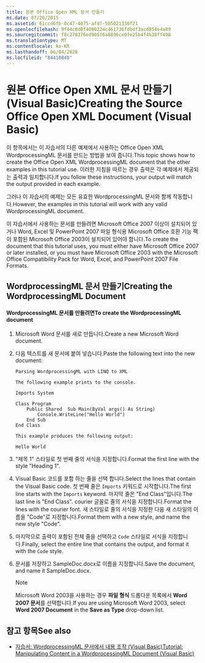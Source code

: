 ```yaml
---
title: 원본 Office Open XML 문서 만들기
ms.date: 07/20/2015
ms.assetid: 61ccd6fb-0c47-4075-afdf-5b5021330f21
ms.openlocfilehash: 9f44c8d0f4080224c461736fdbdf3acd854e4a89
ms.sourcegitcommit: f8c270376ed905f6a8896ce0fe25b4f4b38ff498
ms.translationtype: MT
ms.contentlocale: ko-KR
ms.lasthandoff: 06/04/2020
ms.locfileid: "84410840"
---
```

# <a name="creating-the-source-office-open-xml-document-visual-basic"></a><span data-ttu-id="c4ac0-102">원본 Office Open XML 문서 만들기 (Visual Basic)</span><span class="sxs-lookup"><span data-stu-id="c4ac0-102">Creating the Source Office Open XML Document (Visual Basic)</span></span>
<span data-ttu-id="c4ac0-103">이 항목에서는 이 자습서의 다른 예제에서 사용하는 Office Open XML WordprocessingML 문서를 만드는 방법을 보여 줍니다.</span><span class="sxs-lookup"><span data-stu-id="c4ac0-103">This topic shows how to create the Office Open XML WordprocessingML document that the other examples in this tutorial use.</span></span> <span data-ttu-id="c4ac0-104">이러한 지침을 따르는 경우 출력은 각 예제에서 제공되는 출력과 일치합니다.</span><span class="sxs-lookup"><span data-stu-id="c4ac0-104">If you follow these instructions, your output will match the output provided in each example.</span></span>  
  
 <span data-ttu-id="c4ac0-105">그러나 이 자습서의 예제는 모든 유효한 WordprocessingML 문서와 함께 작동합니다.</span><span class="sxs-lookup"><span data-stu-id="c4ac0-105">However, the examples in this tutorial will work with any valid WordprocessingML document.</span></span>  
  
 <span data-ttu-id="c4ac0-106">이 자습서에서 사용하는 문서를 만들려면 Microsoft Office 2007 이상이 설치되어 있거나 Word, Excel 및 PowerPoint 2007 파일 형식용 Microsoft Office 호환 기능 팩이 포함된 Microsoft Office 2003이 설치되어 있어야 합니다.</span><span class="sxs-lookup"><span data-stu-id="c4ac0-106">To create the document that this tutorial uses, you must either have Microsoft Office 2007 or later installed, or you must have Microsoft Office 2003 with the Microsoft Office Compatibility Pack for Word, Excel, and PowerPoint 2007 File Formats.</span></span>  
  
## <a name="creating-the-wordprocessingml-document"></a><span data-ttu-id="c4ac0-107">WordprocessingML 문서 만들기</span><span class="sxs-lookup"><span data-stu-id="c4ac0-107">Creating the WordprocessingML Document</span></span>  
  
#### <a name="to-create-the-wordprocessingml-document"></a><span data-ttu-id="c4ac0-108">WordprocessingML 문서를 만들려면</span><span class="sxs-lookup"><span data-stu-id="c4ac0-108">To create the WordprocessingML document</span></span>  
  
1. <span data-ttu-id="c4ac0-109">Microsoft Word 문서를 새로 만듭니다.</span><span class="sxs-lookup"><span data-stu-id="c4ac0-109">Create a new Microsoft Word document.</span></span>  
  
2. <span data-ttu-id="c4ac0-110">다음 텍스트를 새 문서에 붙여 넣습니다.</span><span class="sxs-lookup"><span data-stu-id="c4ac0-110">Paste the following text into the new document:</span></span>  
  
    ```text  
    Parsing WordprocessingML with LINQ to XML  
  
    The following example prints to the console.  
  
    Imports System  
  
    Class Program  
        Public Shared  Sub Main(ByVal args() As String)  
            Console.WriteLine("Hello World")  
        End Sub  
    End Class  
  
    This example produces the following output:  
  
    Hello World  
    ```  
  
3. <span data-ttu-id="c4ac0-111">"제목 1" 스타일로 첫 번째 줄의 서식을 지정합니다.</span><span class="sxs-lookup"><span data-stu-id="c4ac0-111">Format the first line with the style "Heading 1".</span></span>  
  
4. <span data-ttu-id="c4ac0-112">Visual Basic 코드를 포함 하는 줄을 선택 합니다.</span><span class="sxs-lookup"><span data-stu-id="c4ac0-112">Select the lines that contain the Visual Basic code.</span></span> <span data-ttu-id="c4ac0-113">첫 번째 줄은 `Imports` 키워드로 시작합니다.</span><span class="sxs-lookup"><span data-stu-id="c4ac0-113">The first line starts with the `Imports` keyword.</span></span> <span data-ttu-id="c4ac0-114">마지막 줄은 "End Class"입니다.</span><span class="sxs-lookup"><span data-stu-id="c4ac0-114">The last line is "End Class".</span></span> <span data-ttu-id="c4ac0-115">courier 글꼴로 줄의 서식을 지정합니다.</span><span class="sxs-lookup"><span data-stu-id="c4ac0-115">Format the lines with the courier font.</span></span> <span data-ttu-id="c4ac0-116">새 스타일로 줄의 서식을 지정한 다음 새 스타일의 이름을 "Code"로 지정합니다.</span><span class="sxs-lookup"><span data-stu-id="c4ac0-116">Format them with a new style, and name the new style "Code".</span></span>  
  
5. <span data-ttu-id="c4ac0-117">마지막으로 출력이 포함된 전체 줄을 선택하고 `Code` 스타일로 서식을 지정합니다.</span><span class="sxs-lookup"><span data-stu-id="c4ac0-117">Finally, select the entire line that contains the output, and format it with the `Code` style.</span></span>  
  
6. <span data-ttu-id="c4ac0-118">문서를 저장하고 SampleDoc.docx로 이름을 지정합니다.</span><span class="sxs-lookup"><span data-stu-id="c4ac0-118">Save the document, and name it SampleDoc.docx.</span></span>  
  
    > [!NOTE]
    > <span data-ttu-id="c4ac0-119">Microsoft Word 2003을 사용하는 경우 **파일 형식** 드롭다운 목록에서 **Word 2007 문서**를 선택합니다.</span><span class="sxs-lookup"><span data-stu-id="c4ac0-119">If you are using Microsoft Word 2003, select **Word 2007 Document** in the **Save as Type** drop-down list.</span></span>  
  
## <a name="see-also"></a><span data-ttu-id="c4ac0-120">참고 항목</span><span class="sxs-lookup"><span data-stu-id="c4ac0-120">See also</span></span>

- [<span data-ttu-id="c4ac0-121">자습서: WordprocessingML 문서에서 내용 조작 (Visual Basic)</span><span class="sxs-lookup"><span data-stu-id="c4ac0-121">Tutorial: Manipulating Content in a WordprocessingML Document (Visual Basic)</span></span>](tutorial-manipulating-content-in-a-wordprocessingml-document.md)
